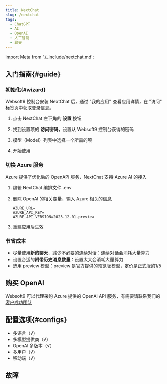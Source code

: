 ```yaml
---
title: NextChat
slug: /nextchat
tags:
  - ChatGPT
  - AI
  - OpenAI
  - 人工智能
  - 聊天
---
```


import Meta from './_include/nextchat.md';

<Meta name="meta" />

## 入门指南{#guide}

### 初始化{#wizard}

Websoft9 控制台安装 NextChat 后，通过 "我的应用" 查看应用详情，在 "访问" 标签页中获取登录信息。  

1. 点击 NextChat 左下角的 **设置** 按钮

2. 找到设置项的 **访问密码**，设置从 Websoft9 控制台获得的密码

3. 模型（Model）列表中选择一个所需的项

3. 开始使用

### 切换 Azure 服务

Azure 提供了优化后的 OpenAPi 服务，NextChat 支持 Azure AI 的接入

1. 编辑 NextChat 编排文件 .env

2. 删除 OpenAI 的相关变量，输入 Azure 相关的信息
   ```
   AZURE_URL=
   AZURE_API_KEY=
   AZURE_API_VERSION=2023-12-01-preview
   ```

3. 重建应用后生效

### 节省成本

- 尽量使用**新的聊天**，减少不必要的连续对话：连续对话会消耗大量算力
- 设置合适的**附带历史消息数量**：设置太大会消耗大量算力
- 选用 preview 模型：preview 是官方提供的预览版模型，定价是正式版的1/5

## 购买 OpenAI 

Websoft9 可以代理采购 Azure 提供的 OpenAI API 服务，有需要请联系我们的 [客户成功团队](./helpdesk)

## 配置选项{#configs}

- 多语言（√）
- 多模型提供商（√）
- OpenAI 多版本（√）
- 多用户（√）
- 移动端（√）

## 故障
